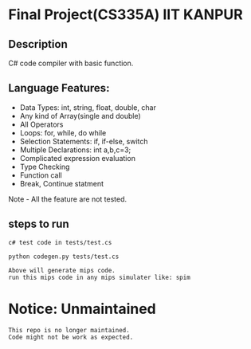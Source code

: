 # Final Project(CS335A) IIT KANPUR

## Description 
C# code compiler with basic function.


## Language Features:
- Data Types: int, string, float, double, char
- Any kind of Array(single and double)
- All Operators
- Loops: for, while, do while
- Selection Statements: if, if-else, switch
- Multiple Declarations: int a,b,c=3;
- Complicated expression evaluation 
- Type Checking
- Function call
- Break, Continue statment
   

Note - All the feature are not tested.

## steps to run

```
c# test code in tests/test.cs 

python codegen.py tests/test.cs 

Above will generate mips code.
run this mips code in any mips simulater like: spim
```


# Notice: Unmaintained
```
This repo is no longer maintained.
Code might not be work as expected.
```